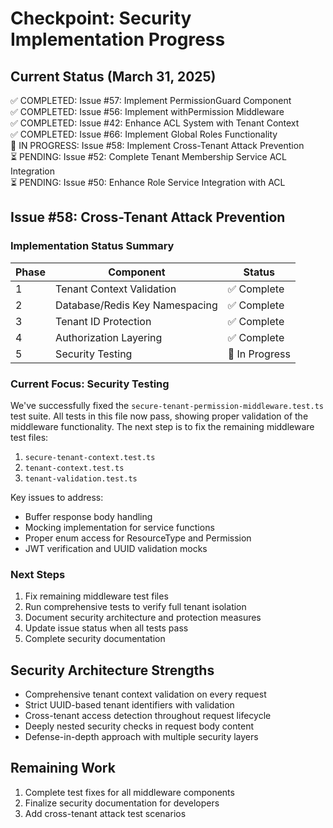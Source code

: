 # Checkpoint: Security Implementation Progress

## Current Status (March 31, 2025)
✅ COMPLETED: Issue #57: Implement PermissionGuard Component  
✅ COMPLETED: Issue #56: Implement withPermission Middleware  
✅ COMPLETED: Issue #42: Enhance ACL System with Tenant Context  
✅ COMPLETED: Issue #66: Implement Global Roles Functionality  
🔄 IN PROGRESS: Issue #58: Implement Cross-Tenant Attack Prevention  
⏳ PENDING: Issue #52: Complete Tenant Membership Service ACL Integration  
⏳ PENDING: Issue #50: Enhance Role Service Integration with ACL  

## Issue #58: Cross-Tenant Attack Prevention

### Implementation Status Summary
| Phase | Component | Status |
|-------|-----------|--------|
| 1 | Tenant Context Validation | ✅ Complete |
| 2 | Database/Redis Key Namespacing | ✅ Complete |
| 3 | Tenant ID Protection | ✅ Complete |
| 4 | Authorization Layering | ✅ Complete |
| 5 | Security Testing | 🔄 In Progress |

### Current Focus: Security Testing
We've successfully fixed the `secure-tenant-permission-middleware.test.ts` test suite. All tests in this file now pass, showing proper validation of the middleware functionality. The next step is to fix the remaining middleware test files:

1. `secure-tenant-context.test.ts`
2. `tenant-context.test.ts`
3. `tenant-validation.test.ts`

Key issues to address:
- Buffer response body handling
- Mocking implementation for service functions
- Proper enum access for ResourceType and Permission
- JWT verification and UUID validation mocks

### Next Steps
1. Fix remaining middleware test files
2. Run comprehensive tests to verify full tenant isolation
3. Document security architecture and protection measures
4. Update issue status when all tests pass
5. Complete security documentation

## Security Architecture Strengths
- Comprehensive tenant context validation on every request
- Strict UUID-based tenant identifiers with validation
- Cross-tenant access detection throughout request lifecycle
- Deeply nested security checks in request body content
- Defense-in-depth approach with multiple security layers

## Remaining Work
1. Complete test fixes for all middleware components
2. Finalize security documentation for developers
3. Add cross-tenant attack test scenarios
